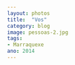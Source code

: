 ```yaml
---
layout: photos
title:  "Vos"
category: blog
image: pessoas-2.jpg
tags:
- Marraquexe
ano: 2014
---
```




